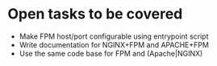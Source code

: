 # Open tasks to be covered

- Make FPM host/port configurable using entrypoint script
- Write documentation for NGINX+FPM and APACHE+FPM
- Use the same code base for FPM and (Apache|NGINX)
